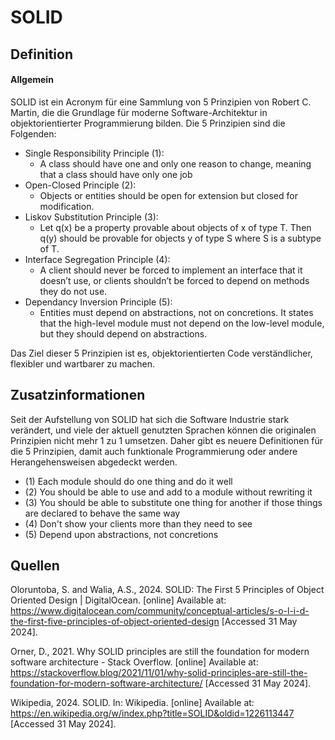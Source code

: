 # SOLID

## Definition

#### Allgemein

SOLID ist ein Acronym für eine Sammlung von 5 Prinzipien von Robert C. Martin, die die Grundlage für moderne Software-Architektur in objektorientierter Programmierung bilden.
Die 5 Prinzipien sind die Folgenden:
- Single Responsibility Principle (1):
  - A class should have one and only one reason to change, meaning that a class should have only one job
- Open-Closed Principle (2):
  - Objects or entities should be open for extension but closed for modification.
- Liskov Substitution Principle (3):
  - Let q(x) be a property provable about objects of x of type T. Then q(y) should be provable for objects y of type S where S is a subtype of T.
- Interface Segregation Principle (4):
  - A client should never be forced to implement an interface that it doesn’t use, or clients shouldn’t be forced to depend on methods they do not use.
- Dependancy Inversion Principle (5):
  - Entities must depend on abstractions, not on concretions. It states that the high-level module must not depend on the low-level module, but they should depend on abstractions.

Das Ziel dieser 5 Prinzipien ist es, objektorientierten Code verständlicher, flexibler und wartbarer zu machen.

## Zusatzinformationen

Seit der Aufstellung von SOLID hat sich die Software Industrie stark verändert, und viele der aktuell genutzten Sprachen können die originalen Prinzipien nicht mehr 1 zu 1 umsetzen.
Daher gibt es neuere Definitionen für die 5 Prinzipien, damit auch funktionale Programmierung oder andere Herangehensweisen abgedeckt werden.
- (1) Each module should do one thing and do it well
- (2) You should be able to use and add to a module without rewriting it
- (3) You should be able to substitute one thing for another if those things are declared to behave the same way
- (4) Don't show your clients more than they need to see
- (5) Depend upon abstractions, not concretions

## Quellen

Oloruntoba, S. and Walia, A.S., 2024. SOLID: The First 5 Principles of Object Oriented Design | DigitalOcean. [online] Available at: <https://www.digitalocean.com/community/conceptual-articles/s-o-l-i-d-the-first-five-principles-of-object-oriented-design> [Accessed 31 May 2024].

Orner, D., 2021. Why SOLID principles are still the foundation for modern software architecture - Stack Overflow. [online] Available at: <https://stackoverflow.blog/2021/11/01/why-solid-principles-are-still-the-foundation-for-modern-software-architecture/> [Accessed 31 May 2024].

Wikipedia, 2024. SOLID. In: Wikipedia. [online] Available at: <https://en.wikipedia.org/w/index.php?title=SOLID&oldid=1226113447> [Accessed 31 May 2024].